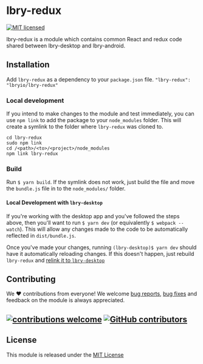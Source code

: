 # lbry-redux

[![MIT licensed](https://img.shields.io/badge/license-MIT-blue.svg)](./LICENSE)

lbry-redux is a module which contains common React and redux code shared between lbry-desktop and lbry-android.

## Installation
Add `lbry-redux` as a dependency to your `package.json` file.
`"lbry-redux": "lbryio/lbry-redux"`

### Local development
If you intend to make changes to the module and test immediately, you can use `npm link` to add the package to your `node_modules` folder. This will create a symlink to the folder where `lbry-redux` was cloned to.
```
cd lbry-redux
sudo npm link
cd /<path>/<to>/<project>/node_modules
npm link lbry-redux
````

### Build
Run `$ yarn build`. If the symlink does not work, just build the file and move the `bundle.js` file in to the `node_modules/` folder.

#### Local Development with `lbry-desktop`
If you're working with the desktop app and you've followed the steps above, then you'll want to
run `$ yarn dev` (or equivalently `$ webpack --watch`). This will allow any changes made to the code
to be automatically reflected in `dist/bundle.js`.

Once you've made your changes, running `(lbry-desktop)$ yarn dev` should have it automatically
reloading changes. If this doesn't happen, just rebuild `lbry-redux` and
[relink it to `lbry-desktop`](.README.md:11)

## Contributing 
We :heart: contributions from everyone! We welcome [bug reports](https://github.com/lbryio/lbry-redux/issues/), [bug fixes](https://github.com/lbryio/lbry-redux/pulls) and feedback on the module is always appreciated.

## [![contributions welcome](https://img.shields.io/badge/contributions-welcome-brightgreen.svg?style=flat)](https://github.com/lbryio/lbry-redux/issues) [![GitHub contributors](https://img.shields.io/github/contributors/lbryio/lbry-redux.svg)](https://GitHub.com/lbryio/lbry-redux/graphs/contributors/)

## License

This module is released under the [MIT License](license)
